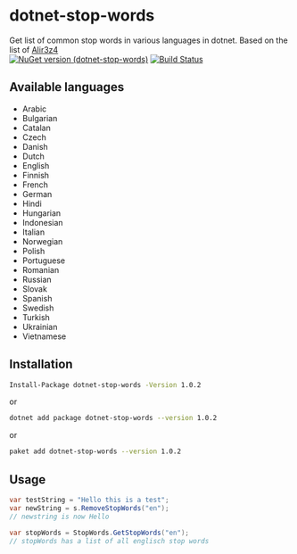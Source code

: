# dotnet-stop-words
Get list of common stop words in various languages in dotnet. Based on the list of [Alir3z4](https://github.com/Alir3z4/stop-words/)    
[![NuGet version (dotnet-stop-words)](https://img.shields.io/nuget/v/dotnet-stop-words.svg?style=flat-square)](https://www.nuget.org/packages/dotnet-stop-words/)
[![Build Status](https://travis-ci.org/hklemp/dotnet-stop-words.svg?branch=master)](https://travis-ci.org/hklemp/dotnet-stop-words/)


## Available languages
* Arabic
* Bulgarian
* Catalan
* Czech
* Danish
* Dutch
* English
* Finnish
* French
* German
* Hindi
* Hungarian
* Indonesian
* Italian
* Norwegian
* Polish
* Portuguese
* Romanian
* Russian
* Slovak
* Spanish
* Swedish
* Turkish
* Ukrainian
* Vietnamese
 
## Installation
``` bash
Install-Package dotnet-stop-words -Version 1.0.2
``` 
or
``` bash
dotnet add package dotnet-stop-words --version 1.0.2
``` 
or
``` bash
paket add dotnet-stop-words --version 1.0.2
``` 

## Usage
```csharp
var testString = "Hello this is a test";
var newString = s.RemoveStopWords("en");
// newstring is now Hello
```

```csharp
var stopWords = StopWords.GetStopWords("en");
// stopWords has a list of all englisch stop words
```
